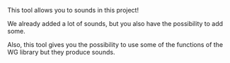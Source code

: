 This tool allows you to  sounds in this project!

We already added a lot of sounds, but you also have the possibility to add some.

Also, this tool gives you the possibility to use some of the functions of the WG library but they produce sounds.